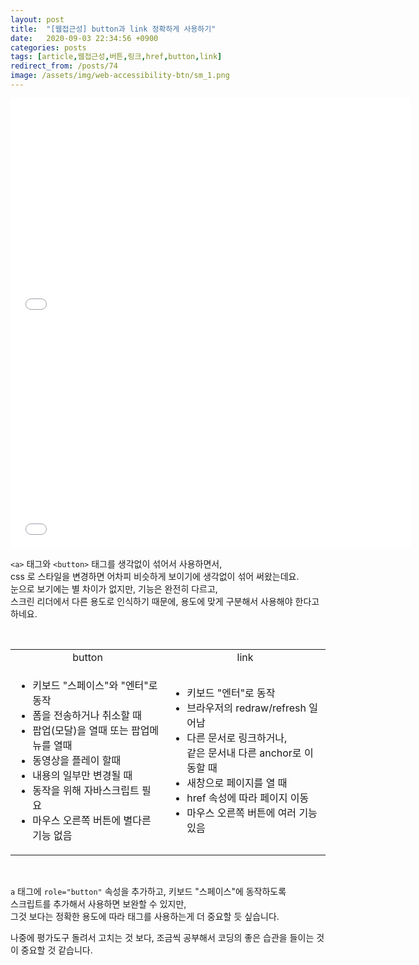 ```yaml
---
layout: post
title:  "[웹접근성] button과 link 정확하게 사용하기"
date:   2020-09-03 22:34:56 +0900
categories: posts
tags: [article,웹접근성,버튼,링크,href,button,link]
redirect_from: /posts/74
image: /assets/img/web-accessibility-btn/sm_1.png
--- 
```

<iframe frameborder="0" src="//www.youtube.com/embed/dhsr2LGTA-s" width="640" height="360" class="note-video-clip"></iframe>

<iframe frameborder="0" src="//www.youtube.com/embed/oOOr-6jHaGU" width="640" height="360" class="note-video-clip"></iframe>

<br />

`<a>` 태그와 `<button>` 태그를 생각없이 섞어서 사용하면서,  
css 로 스타일을 변경하면 어차피 비슷하게 보이기에 생각없이 섞어 써왔는데요.   
눈으로 보기에는 별 차이가 없지만, 기능은 완전히 다르고,  
스크린 리더에서 다른 용도로 인식하기 때문에, 용도에 맞게 구분해서 사용해야 한다고 하네요.

<br />

<table class="table">
  <tbody>
    <tr>
      <td style="text-align: center;">button</td>
      <td style="text-align: center;">link</td>
    </tr>
    <tr>
      <td>
        <ul>
          <li>키보드 "스페이스"와 "엔터"로 동작</li>
          <li>폼을 전송하거나 취소할 때</li>
          <li>팝업(모달)을 열때 또는 팝업메뉴를 열때</li>
          <li> 동영상을 플레이 할때</li>
          <li>내용의 일부만 변경될 때</li>
          <li>동작을 위해 자바스크립트 필요</li>
          <li>마우스 오른쪽 버튼에 별다른 기능 없음</li>
        </ul>
      </td>
      <td>
        <ul>
          <li>키보드 "엔터"로 동작</li>
          <li>브라우저의 redraw/refresh 일어남</li>
          <li>다른 문서로 링크하거나, <br>같은 문서내 다른 anchor로 이동할 때</li>
          <li>새창으로 페이지를 열 때</li>
          <li>href 속성에 따라 페이지 이동</li>
          <li>마우스 오른쪽 버튼에 여러 기능 있음</li>
        </ul>
      </td>
    </tr>
  </tbody>
</table>

<br />

`a` 태그에 `role="button"` 속성을 추가하고, 키보드 "스페이스"에 동작하도록  
스크립트를 추가해서 사용하면 보완할 수 있지만,  
그것 보다는 정확한 용도에 따라 태그를 사용하는게 더 중요할 듯 싶습니다.

나중에 평가도구 돌려서 고치는 것 보다, 조금씩 공부해서 코딩의 좋은 습관을 들이는 것이 중요할 것 같습니다.  


